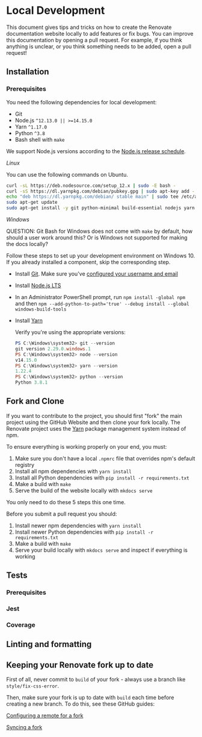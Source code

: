 # Local Development

This document gives tips and tricks on how to create the Renovate documentation website locally to add features or fix bugs.
You can improve this documentation by opening a pull request.
For example, if you think anything is unclear, or you think something needs to be added, open a pull request!

## Installation

### Prerequisites

You need the following dependencies for local development:

- Git
- Node.js `^12.13.0 || >=14.15.0`
- Yarn `^1.17.0`
- Python `^3.8`
- Bash shell with `make`

We support Node.js versions according to the [Node.js release schedule](https://github.com/nodejs/Release#release-schedule).

_Linux_

You can use the following commands on Ubuntu.

```sh
curl -sL https://deb.nodesource.com/setup_12.x | sudo -E bash -
curl -sS https://dl.yarnpkg.com/debian/pubkey.gpg | sudo apt-key add -
echo "deb https://dl.yarnpkg.com/debian/ stable main" | sudo tee /etc/apt/sources.list.d/yarn.list
sudo apt-get update
sudo apt-get install -y git python-minimal build-essential nodejs yarn
```

_Windows_

QUESTION: Git Bash for Windows does not come with `make` by default, how should a user work around this? Or is Windows not supported for making the docs locally?

Follow these steps to set up your development environment on Windows 10.
If you already installed a component, skip the corresponding step.

- Install [Git](https://git-scm.com/downloads). Make sure you've [configured your username and email](https://git-scm.com/book/en/v2/Getting-Started-First-Time-Git-Setup)
- Install [Node.js LTS](https://nodejs.org/en/download/)
- In an Administrator PowerShell prompt, run `npm install -global npm` and then `npm --add-python-to-path='true' --debug install --global windows-build-tools`
- Install [Yarn](https://yarnpkg.com/lang/en/docs/install/#windows-stable)

  Verify you're using the appropriate versions:

  ```powershell
  PS C:\Windows\system32> git --version
  git version 2.29.0.windows.1
  PS C:\Windows\system32> node --version
  v14.15.0
  PS C:\Windows\system32> yarn --version
  1.22.4
  PS C:\Windows\system32> python --version
  Python 3.8.1
  ```

## Fork and Clone

If you want to contribute to the project, you should first "fork" the main project using the GitHub Website and then clone your fork locally.
The Renovate project uses the [Yarn](https://github.com/yarnpkg/yarn) package management system instead of npm.

To ensure everything is working properly on your end, you must:

1. Make sure you don't have a local `.npmrc` file that overrides npm's default registry
1. Install all npm dependencies with `yarn install`
1. Install all Python dependencies with `pip install -r requirements.txt`
1. Make a build with `make`
1. Serve the build of the website locally with `mkdocs serve`

You only need to do these 5 steps this one time.

Before you submit a pull request you should:

1. Install newer npm dependencies with `yarn install`
1. Install newer Python dependencies with `pip install -r requirements.txt`
1. Make a build with `make`
1. Serve your build locally with `mkdocs serve` and inspect if everything is working

## Tests

### Prerequisites

<!-- TODO: Once we have Jest working with Docusaurus, explain how to set it up. -->

### Jest

<!-- TODO: setup snapshot tests with Jest on React components. -->

### Coverage

<!-- TODO: fill in once we have tests and a coverage bot -->

## Linting and formatting

<!--- TODO: Once Prettier is setup, explain how to use it. -->

## Keeping your Renovate fork up to date

First of all, never commit to `build` of your fork - always use a branch like `style/fix-css-error`.

Then, make sure your fork is up to date with `build` each time before creating a new branch.
To do this, see these GitHub guides:

[Configuring a remote for a fork](https://help.github.com/articles/configuring-a-remote-for-a-fork/)

[Syncing a fork](https://help.github.com/articles/syncing-a-fork/)
